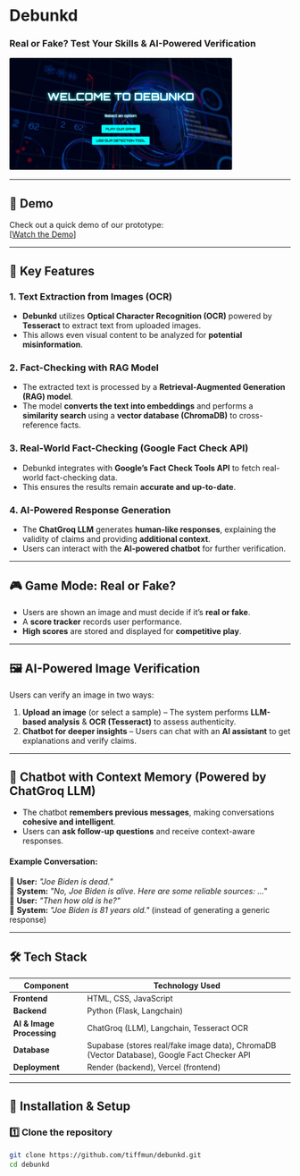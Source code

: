 # **Debunkd**  
### **Real or Fake? Test Your Skills & AI-Powered Verification**  
<p align="left">
<img src="debunkd.png" alt="VerifiAI" width="400"/>
</p>

---

## 🚀 **Demo**  
Check out a quick demo of our prototype:  
[[Watch the Demo](https://www.youtube.com/watch?v=Q8HLCUGpSJg)]

---

## **🔹 Key Features**  

### **1. Text Extraction from Images (OCR)**  
- **Debunkd** utilizes **Optical Character Recognition (OCR)** powered by **Tesseract** to extract text from uploaded images.  
- This allows even visual content to be analyzed for **potential misinformation**.

### **2. Fact-Checking with RAG Model**  
- The extracted text is processed by a **Retrieval-Augmented Generation (RAG) model**.  
- The model **converts the text into embeddings** and performs a **similarity search** using a **vector database (ChromaDB)** to cross-reference facts.  

### **3. Real-World Fact-Checking (Google Fact Check API)**  
- Debunkd integrates with **Google’s Fact Check Tools API** to fetch real-world fact-checking data.  
- This ensures the results remain **accurate and up-to-date**.

### **4. AI-Powered Response Generation**  
- The **ChatGroq LLM** generates **human-like responses**, explaining the validity of claims and providing **additional context**.  
- Users can interact with the **AI-powered chatbot** for further verification.

---

## **🎮 Game Mode: Real or Fake?**  
- Users are shown an image and must decide if it’s **real or fake**.  
- A **score tracker** records user performance.  
- **High scores** are stored and displayed for **competitive play**.  

---

## **🖼️ AI-Powered Image Verification**  
Users can verify an image in two ways:  
1. **Upload an image** (or select a sample) – The system performs **LLM-based analysis** & **OCR (Tesseract)** to assess authenticity.  
2. **Chatbot for deeper insights** – Users can chat with an **AI assistant** to get explanations and verify claims.  

---

## **💬 Chatbot with Context Memory (Powered by ChatGroq LLM)**  
- The chatbot **remembers previous messages**, making conversations **cohesive and intelligent**.  
- Users can **ask follow-up questions** and receive context-aware responses.  

#### **Example Conversation:**  
💬 **User:** *"Joe Biden is dead."*  
🤖 **System:** *"No, Joe Biden is alive. Here are some reliable sources: …"*  
💬 **User:** *"Then how old is he?"*  
🤖 **System:** *"Joe Biden is 81 years old."* (instead of generating a generic response)  

---

## **🛠️ Tech Stack**  

| Component         | Technology Used                     |
|------------------|-----------------------------------|
| **Frontend**     | HTML, CSS, JavaScript             |
| **Backend**      | Python (Flask, Langchain)        |
| **AI & Image Processing** | ChatGroq (LLM), Langchain, Tesseract OCR |
| **Database**     | Supabase (stores real/fake image data), ChromaDB (Vector Database), Google Fact Checker API |
| **Deployment**   | Render (backend), Vercel (frontend) |

---

## **📌 Installation & Setup**  

### **1️⃣ Clone the repository**  
```sh
git clone https://github.com/tiffmun/debunkd.git
cd debunkd
